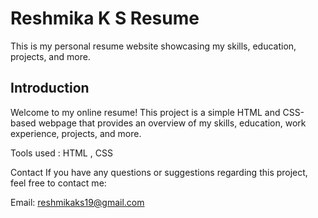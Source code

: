 # Reshmika K S Resume

This is my personal resume website showcasing my skills, education, projects, and more.
## Introduction
Welcome to my online resume! This project is a simple HTML and CSS-based webpage that provides an overview of my skills, education, work experience, projects, and more.


Tools used : HTML , CSS

Contact
If you have any questions or suggestions regarding this project, feel free to contact me:

Email: reshmikaks19@gmail.com
